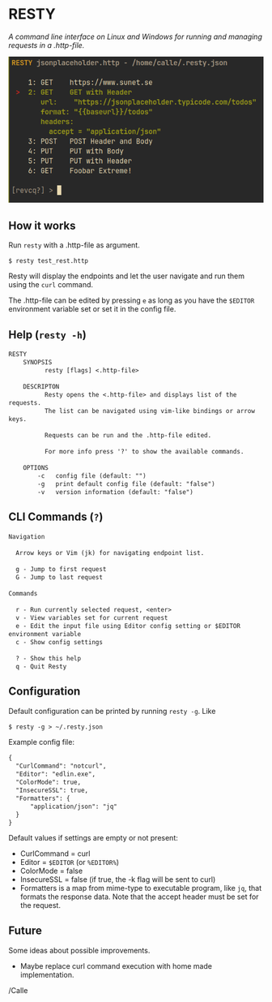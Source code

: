 # RESTY

_A command line interface on Linux and Windows for running and managing requests in a
.http-file._

![Screenshot](cli.png)


## How it works

Run `resty` with a .http-file as argument.

```
$ resty test_rest.http
```

Resty will display the endpoints and let the user navigate and run them
using the `curl` command. 

The .http-file can be edited by pressing `e` as long as you have the
`$EDITOR` environment variable set or set it in the config file.


## Help (`resty -h`)

```
RESTY
    SYNOPSIS
          resty [flags] <.http-file>

    DESCRIPTON
          Resty opens the <.http-file> and displays list of the requests.
          The list can be navigated using vim-like bindings or arrow keys.

          Requests can be run and the .http-file edited.

          For more info press '?' to show the available commands.

    OPTIONS
        -c   config file (default: "")
        -g   print default config file (default: "false")
        -v   version information (default: "false")
```


## CLI Commands (`?`)
```
Navigation

  Arrow keys or Vim (jk) for navigating endpoint list.

  g - Jump to first request
  G - Jump to last request

Commands

  r - Run currently selected request, <enter>
  v - View variables set for current request
  e - Edit the input file using Editor config setting or $EDITOR environment variable
  c - Show config settings

  ? - Show this help
  q - Quit Resty
```


## Configuration

Default configuration can be printed by running `resty -g`. Like
```
$ resty -g > ~/.resty.json
```

Example config file:
```
{
  "CurlCommand": "notcurl",
  "Editor": "edlin.exe",
  "ColorMode": true,
  "InsecureSSL": true,
  "Formatters": {
      "application/json": "jq"
  }
}
```

Default values if settings are empty or not present:
- CurlCommand = curl
- Editor = `$EDITOR` (or `%EDITOR%`)
- ColorMode = false
- InsecureSSL = false (if true, the -k flag will be sent to curl)
- Formatters is a map from mime-type to executable program, like `jq`,
  that formats the response data. Note that the accept header must be
  set for the request.


## Future

Some ideas about possible improvements.

- Maybe replace curl command execution with home made implementation.

/Calle

